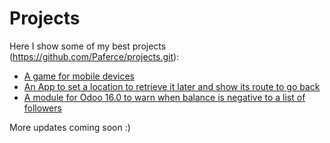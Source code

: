 # Projects

Here I show some of my best projects (https://github.com/Paferce/projects.git):

- [A game for mobile devices](flappy_bird_and_pipes)
- [An App to set a location to retrieve it later and show its route to go back](path_back)
- [A module for Odoo 16.0 to warn when balance is negative to a list of followers](project_negative_balance_reminder)
  
More updates coming soon :)
